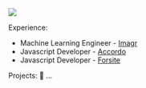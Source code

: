 <img src="https://github-readme-stats.vercel.app/api?username=musedivision&&show_icons=true&theme=radical&bg_color=30,0d0d0d,191919&title_color=fff&text_color=fff&icon_color=79ff97">


Experience:

* Machine Learning Engineer - [Imagr](https://imagr.co/)
* Javascript Developer  - [Accordo](https://accordo.com/)
* Javascript Developer - [Forsite](https://getforsite.com/)


Projects:
🔭 ...

<!-- Education:
* Ph.D. Electrical Engineering (In Progress) - [University of Texas at San Antonio (UTSA)](https://engineering.utsa.edu/electrical-computer/)
* M.S. Electrical Engineering - [University of Texas at San Antonio (UTSA)](https://engineering.utsa.edu/electrical-computer/)
* B.S. Electrical Engineering - [Texas A&M University Kingsville (TAMUK)](https://www.tamuk.edu/engineering/departments/eecs/index.html) -->



<!--
**musedivision/musedivision** is a ✨ _special_ ✨ repository because its `README.md` (this file) appears on your GitHub profile.

Here are some ideas to get you started:

- 🔭 I’m currently working on ...
- 🌱 I’m currently learning ...
- 👯 I’m looking to collaborate on ...
- 🤔 I’m looking for help with ...
- 💬 Ask me about ...
- 📫 How to reach me: ...
- 😄 Pronouns: ...
- ⚡ Fun fact: ...
-->
